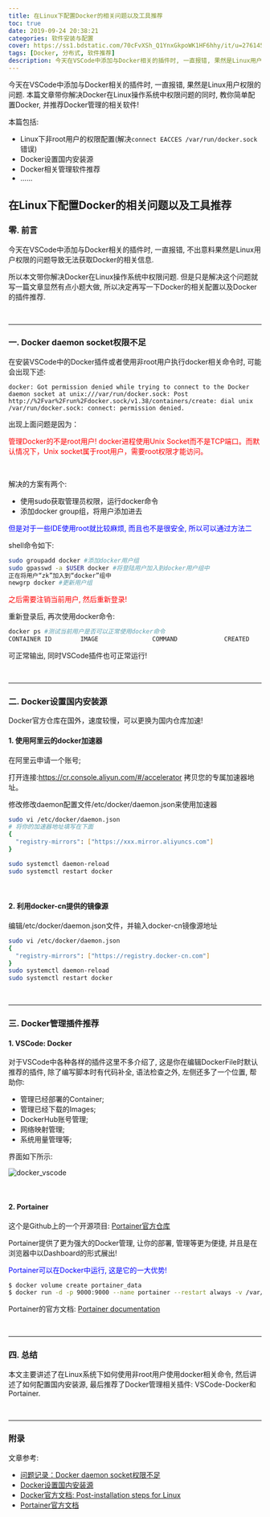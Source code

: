 ```yaml
---
title: 在Linux下配置Docker的相关问题以及工具推荐
toc: true
date: 2019-09-24 20:38:21
categories: 软件安装与配置
cover: https://ss1.bdstatic.com/70cFvXSh_Q1YnxGkpoWK1HF6hhy/it/u=2761450135,1392686256&fm=26&gp=0.jpg
tags: [Docker, 分布式, 软件推荐]
description: 今天在VSCode中添加与Docker相关的插件时, 一直报错, 果然是Linux用户权限的问题. 本篇文章带你解决Docker在Linux操作系统中权限问题的同时, 教你简单配置Docker, 并推荐Docker管理的相关软件!
---
```




今天在VSCode中添加与Docker相关的插件时, 一直报错, 果然是Linux用户权限的问题. 本篇文章带你解决Docker在Linux操作系统中权限问题的同时, 教你简单配置Docker, 并推荐Docker管理的相关软件!

本篇包括:

-   Linux下非root用户的权限配置(解决`connect EACCES /var/run/docker.sock`错误)
-   Docker设置国内安装源
-   Docker相关管理软件推荐
-   ......

<!--more-->

## 在Linux下配置Docker的相关问题以及工具推荐

### 零. 前言

今天在VSCode中添加与Docker相关的插件时, 一直报错, 不出意料果然是Linux用户权限的问题导致无法获取Docker的相关信息. 

所以本文带你解决Docker在Linux操作系统中权限问题. 但是只是解决这个问题就写一篇文章显然有点小题大做, 所以决定再写一下Docker的相关配置以及Docker的插件推荐.



<br/>

----------



### 一. Docker daemon socket权限不足

在安装VSCode中的Docker插件或者使用非root用户执行docker相关命令时, 可能会出现下述:

```
docker: Got permission denied while trying to connect to the Docker daemon socket at unix:///var/run/docker.sock: Post http://%2Fvar%2Frun%2Fdocker.sock/v1.38/containers/create: dial unix /var/run/docker.sock: connect: permission denied.
```

出现上面问题是因为：

<font color="#ff0000">管理Docker的不是root用户! docker进程使用Unix Socket而不是TCP端口。而默认情况下，Unix socket属于root用户，需要root权限才能访问。</font>

<br/>

解决的方案有两个:

-   使用sudo获取管理员权限，运行docker命令
-   添加docker group组，将用户添加进去

<font color="#0000ff">但是对于一些IDE使用root就比较麻烦, 而且也不是很安全, 所以可以通过方法二</font>

shell命令如下:

```bash
sudo groupadd docker #添加docker用户组
sudo gpasswd -a $USER docker #将登陆用户加入到docker用户组中
正在将用户“zk”加入到“docker”组中
newgrp docker #更新用户组
```

<font color="#ff0000">之后需要注销当前用户, 然后重新登录!</font>

重新登录后, 再次使用docker命令:

```bash
docker ps #测试当前用户是否可以正常使用docker命令
CONTAINER ID        IMAGE               COMMAND             CREATED             STATUS              PORTS               NAMES
```

可正常输出, 同时VSCode插件也可正常运行!



<br/>

----------



### 二. Docker设置国内安装源

Docker官方仓库在国外，速度较慢，可以更换为国内仓库加速!

#### 1. 使用阿里云的docker加速器

在阿里云申请一个账号;

打开连接:https://cr.console.aliyun.com/#/accelerator 拷贝您的专属加速器地址。

修改修改daemon配置文件/etc/docker/daemon.json来使用加速器

```bash
sudo vi /etc/docker/daemon.json
# 将你的加速器地址填写在下面
{
  "registry-mirrors": ["https://xxx.mirror.aliyuncs.com"]
}

sudo systemctl daemon-reload
sudo systemctl restart docker
```

<br/>

#### 2. 利用docker-cn提供的镜像源

编辑/etc/docker/daemon.json文件，并输入docker-cn镜像源地址

```bash
sudo vi /etc/docker/daemon.json
{
  "registry-mirrors": ["https://registry.docker-cn.com"]
}
sudo systemctl daemon-reload
sudo systemctl restart docker
```



<br/>



----------



### 三. Docker管理插件推荐

#### 1. VSCode: Docker

对于VSCode中各种各样的插件这里不多介绍了, 这是你在编辑DockerFile时默认推荐的插件, 除了编写脚本时有代码补全, 语法检查之外, 左侧还多了一个位置, 帮助你:

-   管理已经部署的Container;
-   管理已经下载的Images;
-   DockerHub账号管理;
-   网络映射管理;
-   系统用量管理等;

界面如下所示:

![docker_vscode](https://raw.githubusercontent.com/JasonkayZK/blog_static/master/images/docker_vscode.png)

<br/>

#### 2. Portainer

这个是Github上的一个开源项目: [Portainer官方仓库](https://github.com/portainer/portainer)

Portainer提供了更为强大的Docker管理, 让你的部署, 管理等更为便捷, 并且是在浏览器中以Dashboard的形式展出!

<font color="#0000ff">Portainer可以在Docker中运行, 这是它的一大优势!</font>

```bash
$ docker volume create portainer_data
$ docker run -d -p 9000:9000 --name portainer --restart always -v /var/run/docker.sock:/var/run/docker.sock -v portainer_data:/data portainer/portainer
```

Portainer的官方文档: [Portainer documentation](https://portainer.readthedocs.io/en/latest/index.html)



<br/>

--------



### 四. 总结

本文主要讲述了在Linux系统下如何使用非root用户使用docker相关命令, 然后讲述了如何配置国内安装源, 最后推荐了Docker管理相关插件: VSCode-Docker和Portainer.



<br/>

---------



### 附录

文章参考:

-   [问题记录：Docker daemon socket权限不足](https://www.jianshu.com/p/a0cf03605c42)
-   [Docker设置国内安装源](https://www.jianshu.com/p/863324faa003)
-   [Docker官方文档: Post-installation steps for Linux](https://docs.docker.com/install/linux/linux-postinstall/)
-   [Portainer官方文档](https://portainer.readthedocs.io/en/latest/index.html)





